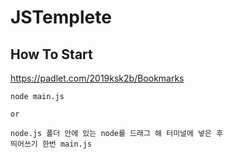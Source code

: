 # JSTemplete


<h2>How To Start</h2>

https://padlet.com/2019ksk2b/Bookmarks

```
node main.js

or

node.js 폴더 안에 있는 node를 드래그 해 터미널에 넣은 후
띄어쓰기 한번 main.js
```

